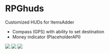 # RPGhuds
Customized HUDs for ItemsAdder

- Compass (GPS) with ability to set destination
- Money indicator (PlaceholderAPI)

![](https://i.imgur.com/9f5Wnk2.gif)
![](https://i.imgur.com/1QDv4Ga.gif)
![](https://i.imgur.com/yMq1IJO.png)
